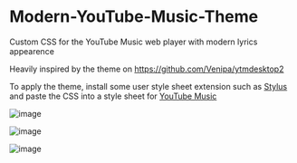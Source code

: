 # Modern-YouTube-Music-Theme
Custom CSS for the YouTube Music web player with modern lyrics appearence

Heavily inspired by the theme on https://github.com/Venipa/ytmdesktop2

To apply the theme, install some user style sheet extension such as [Stylus](https://chromewebstore.google.com/detail/stylus/clngdbkpkpeebahjckkjfobafhncgmne) and paste the CSS into a style sheet for [YouTube Music](https://music.youtube.com/)

![image](https://github.com/Squhzx/Modern-YouTube-Music-Theme/assets/96922483/85479b82-b723-4e66-a629-3eb9cb5f0f27)

![image](https://github.com/Squhzx/Modern-YouTube-Music-Theme/assets/96922483/e0eea5b1-67bc-48a5-b27c-9faf4bb5425e)

![image](https://github.com/Squhzx/Modern-YouTube-Music-Theme/assets/96922483/5323bfba-763c-47e8-9694-9344ce62eb03)
